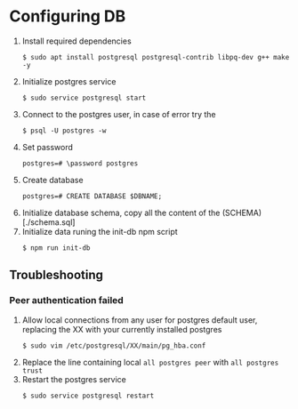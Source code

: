 # Configuring DB

1. Install required dependencies
   ```shell
   $ sudo apt install postgresql postgresql-contrib libpq-dev g++ make -y
   ```
1. Initialize postgres service
   ```shell
   $ sudo service postgresql start
   ```
1. Connect to the postgres user, in case of error try the
   ```shell
   $ psql -U postgres -w
   ```
1. Set password
   ```shell
   postgres=# \password postgres
   ```
1. Create database
   ```shell
   postgres=# CREATE DATABASE $DBNAME;
   ```
1. Initialize database schema, copy all the content of the (SCHEMA)[./schema.sql]
1. Initialize data runing the init-db npm script
   ```shell
   $ npm run init-db
   ```

## Troubleshooting

### Peer authentication failed

1. Allow local connections from any user for postgres default user, replacing the XX with your currently installed postgres
   ```shell
   $ sudo vim /etc/postgresql/XX/main/pg_hba.conf
   ```
1. Replace the line containing local `all postgres peer` with `all postgres trust`
1. Restart the postgres service
   ```shell
   $ sudo service postgresql restart
   ```
